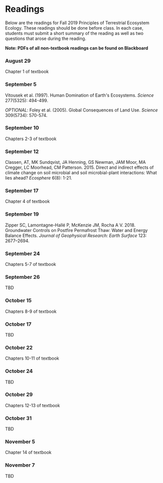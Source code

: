 # Readings
Below are the readings for Fall 2019 Principles of Terrestrial Ecosystem Ecology.
These readings should be done before class. In each case, students must submit a short
summary of the reading as well as two questions that arose during the reading.

**Note: PDFs of all non-textbook readings can be found on Blackboard**

### August 29
Chapter 1 of textbook

### September 5
Vitousek et al. (1997). Human Domination of Earth's Ecosystems. *Science* 277(5325): 494-499.

*OPTIONAL*: Foley et al. (2005). Global Consequences of Land Use. *Science* 309(5734): 570-574.

### September 10
Chapters 2-3 of textbook

### September 12
Classen, AT, MK Sundqvist, JA Henning, GS Newman, JAM Moor, MA Cregger, LC Moorhead, 
CM Patterson. 2015. Direct and indirect effects of climate change on soil microbial 
and soil microbial-plant interactions: What lies ahead? *Ecosphere* 6(8): 1-21.

### September 17
Chapter 4 of textbook

### September 19
Zipper SC, Lamontagne-Hallé P, McKenzie JM, Rocha A V. 2018. 
Groundwater Controls on Postfire Permafrost Thaw: Water and Energy Balance Effects. 
*Journal of Geophysical Research: Earth Surface* 123: 2677–2694.

### September 24
Chapters 5-7 of textbook

### September 26
TBD

### October 15
Chapters 8-9 of textbook

### October 17
TBD

### October 22
Chapters 10-11 of textbook

### October 24
TBD

### October 29
Chapters 12-13 of textbook

### October 31
TBD

### November 5
Chapter 14 of textbook

### November 7
TBD